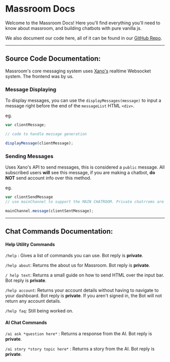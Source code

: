 <h1 class="title">Massroom Docs</h1>

Welcome to the Massroom Docs! Here you'll find everything you'll need to know about massroom, and building chatbots with pure vanilla js.

We also document our code here, all of it can be found in our [GitHub Repo](https://github.com/Massroom/massroom.github.io/).

---

## Source Code Documentation:

Massroom's core messaging system uses [Xano's](https://xano.com) realtime Websocket system. The frontend was by us.

### Message Displaying

To display messages, you can use the `displayMessages(message)` to input a message right before the end of the `messageList` HTML `<div>`.

eg.

```javascript
var clientMessage;

// code to handle message generation

displayMessage(clientMessage);
```

### Sending Messages

Uses Xano's API to send messages, this is considered a `public` message. All subscribed users **will** see this message, if you are making a chatbot, **do NOT** send account info over this method.

eg.

```javascript
var clientSendMessage
// use mainChannel to support the MAIN CHATROOM. Private chatrroms are currently broken.

mainChannel.message(clientSentMessage);
```

---

## Chat Commands Documentation:

#### Help Utility Commands

`/help` :
Gives a list of commands you can use. Bot reply is **private**.

`/help about`:
Returns the about us for Massroom. Bot reply is **private**.

`/ help text`:
Returns a small guide on how to send HTML over the input bar. Bot reply is **private**.

`/help account`:
Returns your account details without having to navigate to your dashboard. Bot reply is **private**.
If you aren't signed in, the Bot will not return any account details.

`/help faq`:
Still being worked on.

#### AI Chat Commands

`/ai ask *question here*` :
Returns a response from the AI. Bot reply is **private**.

`/ai story *story topic here*` :
Returns a story from the AI. Bot reply is **private**.
